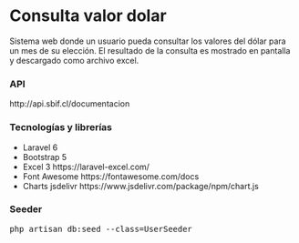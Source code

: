 <h1>Consulta valor dolar</h1>

Sistema web donde un usuario pueda consultar los valores del dólar para un mes de
su elección. El resultado de la consulta es mostrado en pantalla y descargado
como archivo excel.

<h3>API</h3>
http://api.sbif.cl/documentacion

<h3>Tecnologías y librerías</h3>
<ul>
    <li>Laravel 6</li>
    <li>Bootstrap 5</li>
    <li>Excel 3 https://laravel-excel.com/</li>
    <li>Font Awesome https://fontawesome.com/docs</li>
    <li>Charts jsdelivr https://www.jsdelivr.com/package/npm/chart.js</li>
</ul>

<h3>Seeder</h3>
<pre>php artisan db:seed --class=UserSeeder</pre>
